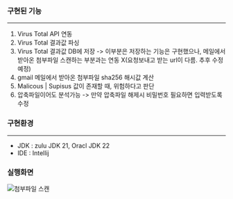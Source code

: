 ### 구현된 기능

---

1. Virus Total API 연동
2. Virus Total 결과값 파싱
3. Virus Total 결과값 DB에 저장 -> 이부분은 저장하는 기능은 구현했으나, 메일에서 받아온 첨부파일 스캔하는 부분과는 연동 X(요청보내고 받는 url이 다름. 추후 수정 예정)
4. gmail 메일에서 받아온 첨부파일 sha256 해시값 계산
5. Malicous | Supisus 값이 존재할 때, 위험하다고 판단
6. 압축파일이어도 분석가능 -> 만약 압축파일 해제시 비밀번호 필요하면 입력받도록 수정

### 구현환경

---

- JDK : zulu JDK 21, Oracl JDK 22
- IDE : Intellij



### 실행화면
![첨부파일 스캔](https://github.com/sim4110/MailGuard/blob/main/SimSuMin_test/filescan.png)
